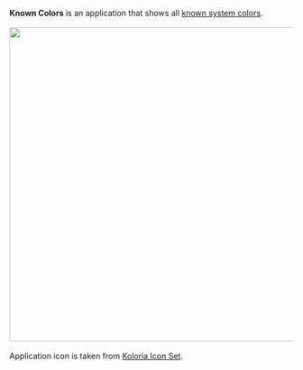**Known Colors** is an application that shows all [known system colors](http://msdn.microsoft.com/en-us/library/system.drawing.knowncolor.aspx).
<br />
<br />
<img src='http://wiki.knowncolors.googlecode.com/hg/images/screenshot1.jpg' width='886' height='557'>
<br />
<br />
Application icon is taken from <a href='http://www.graphicrating.com/2012/06/14/koloria-free-icons-set/'>Koloria Icon Set</a>.